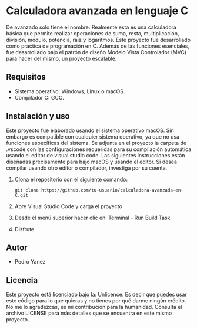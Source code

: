 # Calculadora avanzada en lenguaje C

De avanzado solo tiene el nombre. Realmente esta es una calculadora básica que permite realizar operaciones de suma, resta, multiplicación, división, módulo, potencia, raíz y logaritmos. Este proyecto fue desarrollado como práctica de programación en C. Además de las funciones esenciales, fue desarrollado bajo el patrón de diseño Modelo Vista Controlador (MVC) para hacer del mismo, un proyecto escalable.

## Requisitos

- Sistema operativo: Windows, Linux o macOS.
- Compilador C: GCC.

## Instalación y uso

Este proyecto fue elaborado usando el sistema operativo macOS. Sin embargo es compatible con cualquier sistema operativo, ya que no usa funciones específicas del sistema. Se adjunta en el proyecto la carpeta de .vscode con las configuraciones requeridas para su compilación automática usando el editor de visual studio code. Las siguientes instrucciones están diseñadas precisamente para bajo macOS y usando el editor. Si desea compilar usando otro editor o compilador, investiga por su cuenta.

1. Clona el repositorio con el siguiente comando:

    ```
    git clone https://github.com/tu-usuario/calculadora-avanzada-en-C.git
    ```

2. Abre Visual Studio Code y carga el proyecto

3. Desde el menú superior hacer clic en: Terminal - Run Build Task

4. Disfrute.

## Autor

- Pedro Yanez

## Licencia

Este proyecto está licenciado bajo la: Unlicence. Es decir que puedes usar este código para lo que quieras y no tienes por qué darme ningún crédito. No me lo agradezcas, es mi contribución para la humanidad. Consulta el archivo LICENSE para más detalles que se encuentra en este mismo proyecto.